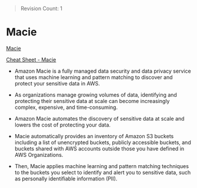 
> Revision Count: 1

# Macie

[Macie](https://aws.amazon.com/macie/)

[Cheat Sheet - Macie](https://tutorialsdojo.com/amazon-macie)

- Amazon Macie is a fully managed data security and data privacy service that uses machine learning and pattern matching to discover and protect your sensitive data in AWS.

- As organizations manage growing volumes of data, identifying and protecting their sensitive data at scale can become increasingly complex, expensive, and time-consuming. 
- Amazon Macie automates the discovery of sensitive data at scale and lowers the cost of protecting your data. 
- Macie automatically provides an inventory of Amazon S3 buckets including a list of unencrypted buckets, publicly accessible buckets, and buckets shared with AWS accounts outside those you have defined in AWS Organizations. 
- Then, Macie applies machine learning and pattern matching techniques to the buckets you select to identify and alert you to sensitive data, such as personally identifiable information (PII). 